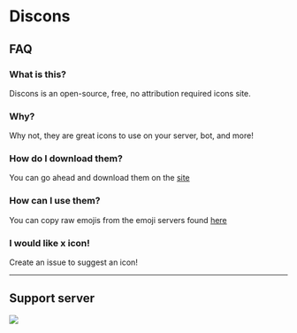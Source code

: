 # Discons

## FAQ
### What is this?
Discons is an open-source, free, no attribution required icons site.
### Why?
Why not, they are great icons to use on your server, bot, and more!
### How do I download them?
You can go ahead and download them on the [site](https://icons.trtle.xyz/icons)
### How can I use them?
You can copy raw emojis from the emoji servers found [here](https://discord.gg/kbp9kMSVrr)
### I would like x icon!
Create an issue to suggest an icon!

---
## Support server
[![](https://invidget.switchblade.xyz/929884970263134258)](https://discord.gg/kbp9kMSVrr)
